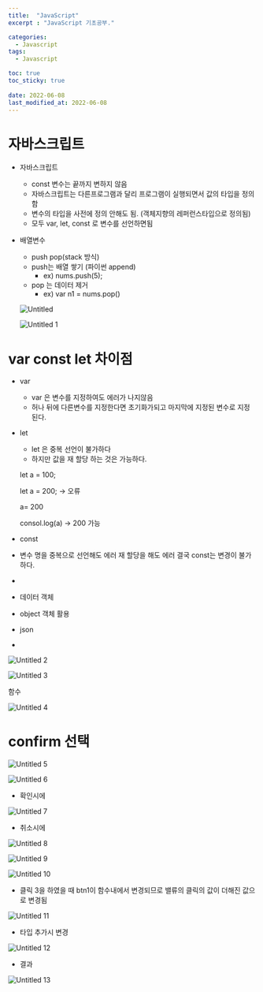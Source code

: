 ```yaml
---
title:  "JavaScript"
excerpt : "JavaScript 기초공부."

categories:
  - Javascript
tags:
  - Javascript

toc: true
toc_sticky: true
 
date: 2022-06-08
last_modified_at: 2022-06-08
---
```


# 자바스크립트

- 자바스크립트
    - const 변수는 끝까지 변하지 않음
    - 자바스크립트는 다른프로그램과 달리 프로그램이 실행되면서 값의 타입을 정의함
    - 변수의 타입을 사전에 정의 안해도 됨. (객체지향의 레퍼런스타입으로 정의됨)
    - 모두 var, let, const 로 변수를 선언하면됨
    
- 배열변수
    - push pop(stack 방식)
    - push는 배열 쌓기 (파이썬 append)
        - ex)  nums.push(5);
    - pop 는 데이터 제거
        - ex) var n1 = nums.pop()
    
    ![Untitled](https://user-images.githubusercontent.com/101306770/172568323-70a163bb-8162-41a9-8c5c-925a77870407.png)
    
    ![Untitled 1](https://user-images.githubusercontent.com/101306770/172568333-1833a9b8-9d81-44c7-ab56-e447167ac747.png)
    

# var const let 차이점

- var
    - var 은 변수를 지정하여도 에러가 나지않음
    - 허나 뒤에 다른변수를 지정한다면 초기화가되고 마지막에 지정된 변수로 지정된다.
- let
    - let 은 중복 선언이 불가하다
    - 하지만 값을 재 할당 하는 것은 가능하다.
    
    let a = 100;
    
    let a = 200; → 오류
    
    a=  200
    
    consol.log(a) → 200  가능
    
- const
- 변수 명을 중복으로 선언해도 에러 재 할당을 해도 에러 결국 const는 변경이 불가 하다.
- 

- 데이터 객체
- object 객체 활용

- json
- 

![Untitled 2](https://user-images.githubusercontent.com/101306770/172568341-5635d86a-49d4-4b40-b662-a38e62f16c7c.png)

![Untitled 3](https://user-images.githubusercontent.com/101306770/172568346-30b2105d-aafa-4668-b0f1-7e6888150d78.png)


함수

![Untitled 4](https://user-images.githubusercontent.com/101306770/172568352-a91d2c66-e26f-4697-b58c-3fc9359254ee.png)

# confirm 선택

![Untitled 5](https://user-images.githubusercontent.com/101306770/172568362-161c26ba-4dfc-41cb-a565-be51d597a4ca.png)


![Untitled 6](https://user-images.githubusercontent.com/101306770/172568373-1f900933-c452-4e48-9f89-b98bd950707e.png)

- 확인시에

![Untitled 7](https://user-images.githubusercontent.com/101306770/172568383-d7b65ad4-e195-4da7-b71d-cf77a614c54c.png)


- 취소시에

![Untitled 8](https://user-images.githubusercontent.com/101306770/172568398-c135d76b-8298-414f-9b6c-d1431027fbc8.png)

![Untitled 9](https://user-images.githubusercontent.com/101306770/172568413-74c85094-7925-41aa-99e4-55769713ffec.png)


![Untitled 10](https://user-images.githubusercontent.com/101306770/172568419-319dce75-992d-4f91-a97f-166b5e3051ff.png)


- 클릭 3을 하였을 때 btn1이 함수내에서 변경되므로 밸류의 클릭의 값이 더해진 값으로 변경됨

![Untitled 11](https://user-images.githubusercontent.com/101306770/172568433-a04500e5-6b6c-419a-8311-3684688a46d3.png)

- 타입 추가시 변경

![Untitled 12](https://user-images.githubusercontent.com/101306770/172568447-f2026e5d-878e-4bb2-aaad-b1625038f554.png)


- 결과

![Untitled 13](https://user-images.githubusercontent.com/101306770/172568458-6e0e638c-4dc9-4d17-85e7-26067ddcfa9a.png)